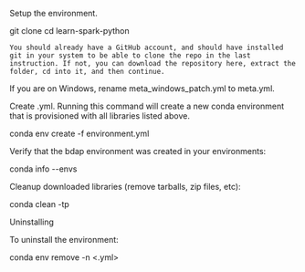 Setup the environment.

git clone <link>
cd learn-spark-python

    You should already have a GitHub account, and should have installed git in your system to be able to clone the repo in the last instruction. If not, you can download the repository here, extract the folder, cd into it, and then continue.

If you are on Windows, rename meta_windows_patch.yml to meta.yml.

Create .yml. Running this command will create a new conda environment that is provisioned with all libraries listed above.

conda env create -f environment.yml

Verify that the bdap environment was created in your environments:

conda info --envs

Cleanup downloaded libraries (remove tarballs, zip files, etc):

conda clean -tp

Uninstalling

To uninstall the environment:

conda env remove -n <.yml>
